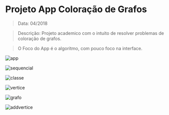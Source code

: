 # Projeto App Coloração de Grafos

>Data: 04/2018

>Descrição: Projeto academico com o intuito de resolver problemas de coloração de grafos.

>O Foco do App é o algoritmo, com pouco foco na interface.

![app](https://user-images.githubusercontent.com/37387374/53838517-0ee29f80-3f74-11e9-98c3-05126f49fa73.jpg)

![sequencial](https://user-images.githubusercontent.com/37387374/53838548-202bac00-3f74-11e9-8199-0501b40d619e.jpg)

![classe](https://user-images.githubusercontent.com/37387374/53838570-30dc2200-3f74-11e9-8e1f-341881867e01.jpg)

![vertice](https://user-images.githubusercontent.com/37387374/53838589-3df91100-3f74-11e9-9884-25e4b4ac920a.jpg)

![grafo](https://user-images.githubusercontent.com/37387374/53838622-4cdfc380-3f74-11e9-818b-505d0d50fe8f.jpg)

![addvertice](https://user-images.githubusercontent.com/37387374/53838641-56692b80-3f74-11e9-948d-48efca78226d.jpg)
